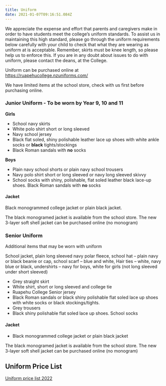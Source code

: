 ```yaml
---
title: Uniform
date: 2021-01-07T09:16:51.084Z
---
```

We appreciate the expense and effort that parents and caregivers make in order to have students meet the college’s uniform standards. To assist us in maintaining this high standard, please go through the uniform requirements below carefully with your child to check that what they are wearing as uniform at is acceptable. Remember, skirts must be knee length, so please help us to enforce this. If you are in any doubt about issues to do with uniform, please contact the deans, at the College.

Uniform can be purchased online at <https://ruapehucollege.nzuniforms.com/> 

We have limited items at the school store, check with us first before purchasing online.

### Junior Uniform - To be worn by Year 9, 10 and 11

**Girls**

* School navy skirts
* White polo shirt short or long sleeved 
* Navy school jersey
* Black flat soled, shiny polishable leather lace up shoes with white ankle socks or **black** tights/stockings
* Black Roman sandals with **no** socks

**Boys**

* Plain navy school shorts or plain navy school trousers
* Navy polo shirt short or long sleeved or navy long sleeved skivvy
* School socks with shiny, polishable, flat soled leather black lace-up shoes. Black Roman sandals with **no** socks

#### Jacket

Black monogrammed college jacket or plain black jacket.

The black monogramed jacket is available from the school store. The new 3-layer soft shell jacket can be purchased online (no monogram)

### Senior Uniform

Additional items that may be worn with uniform

School jacket, plain long sleeved navy polar fleece, school hat – plain navy or black beanie or cap, school scarf – blue and white, Hair ties – white, navy blue or black, undershirts – navy for boys, white for girls (not long sleeved under short sleeved)

* Grey straight skirt
* White shirt, short or long sleeved and college tie
* Ruapehu College Senior jersey
* Black Roman sandals or black shiny polishable flat soled lace up shoes with white socks or black stockings/tights.
* Grey trousers
* Black shiny polishable flat soled lace up shoes.  School socks

#### Jacket

* Black monogrammed college jacket or plain black jacket

The black monogramed jacket is available from the school store. The new 3-layer soft shell jacket can be purchased online (no monogram)

## Uniform Price List

[Uniform price list 2022](https://res.cloudinary.com/ruapehu-college/image/upload/v1651631838/Ruapehu_College_uniform_price_list_tsizaz.pdf)
